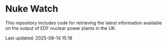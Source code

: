 # Nuke Watch

This repository includes code for retrieving the latest information available on the output of EDF nuclear power plants in the UK.

Last updated: 2025-08-14 15:18